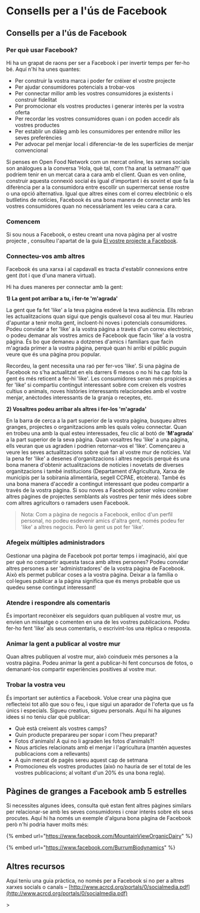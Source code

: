 # Consells per a l'ús de Facebook

## Consells per a l'ús de Facebook

### Per què usar Facebook?

Hi ha un grapat de raons per ser a Facebook i per invertir temps per fer-ho bé. Aquí n'hi ha unes quantes:

* Per construir la vostra marca i poder fer créixer el vostre projecte
* Per ajudar consumidores potencials a trobar-vos
* Per connectar millor amb les vostres consumidores ja existents i construir fidelitat
* Per promocionar els vostres productes i generar interès per la vostra oferta
* Per recordar les vostres consumidores quan i on poden accedir als vostres productes
* Per establir un diàleg amb les consumidores per entendre millor les seves preferències
* Per advocar pel menjar local i diferenciar-te de les superfícies de menjar convencional

Si penses en Open Food Network com un mercat online, les xarxes socials son anàlogues a la conversa 'Hola, què tal, com t'ha anat la setmana?!' que podríem tenir en un mercat cara a cara amb el client. Quan es ven online, construir aquesta connexió social és igual d'important i és sovint el que fa la diferència per a la consumidora entre escollir un supermercat sense rostre o una opció alternativa. Igual que altres eines com el correu electrònic o els butlletins de notícies, Facebook és una bona manera de connectar amb les vostres consumidores quan no necessàriament les veieu cara a cara.

### Comencem

Si sou nous a Facebook, o esteu creant una nova pàgina per al vostre projecte , consulteu l'apartat de la guia [El vostre projecte a Facebook](https://guia.katuma.org/funcionalitats-avancades/social/la-teva-granja-a-facebook).

### Connecteu-vos amb altres

Facebook és una xarxa i al capdavall es tracta d'establir connexions entre gent (tot i que d'una manera virtual).

Hi ha dues maneres per connectar amb la gent:

**1) La gent pot arribar a tu, i fer-te 'm'agrada'**

La gent que fa fet 'like' a la teva pàgina esdevé la teva audiència. Ells rebran les actualitzacions quan sigui que pengis qualsevol cosa al teu mur. Hauríeu d'apuntar a tenir molta gent, incloent-hi noves i potencials consumidores. Podeu convidar a fer 'like' a la vostra pàgina a través d'un correu electrònic, o podeu demanar als vostres amics de Facebook que facin 'like' a la vostra pàgina. És bo que demaneu a dotzenes d'amics i familiars que facin m'agrada primer a la vostra pàgina, perquè quan hi arribi el públic puguin veure que és una pàgina prou popular.

Recordeu, la gent necessita una raó per fer-vos 'like'. Si una pàgina de Facebook no s'ha actualitzat en els darrers 6 mesos o no hi ha cap foto la gent és més reticent a fer-hi 'like'. Les consumidores seran més propícies a fer 'like' si compartiu contingut interessant sobre com creixen els vostres cultius o animals, noves històries interessants relacionades amb el vostre menjar, anèctodes interessants de la granja o receptes, etc.

**2) Vosaltres podeu arribar als altres i fer-los 'm'agrada'**

En la barra de cerca a la part superior de la vostra pàgina, busqueu altres granges, projectes o organitzacions amb les quals voleu connectar. Quan en trobeu una amb la qual esteu interessades, feu clic al botó de '**M'agrada**' a la part superior de la seva pàgina. Quan vosaltres feu 'like' a una pàgina, ells veuran que us agraden i podrien retornar-vos el 'like'. Començareu a veure les seves actualitzacions sobre què fan al vostre mur de notícies. Val la pena fer 'like' a desenes d'organitzacions i altres negocis perquè és una bona manera d'obtenir actualitzacions de notícies i novetats de diverses organitzacions i també institucions (Departament d'Agricultura, Xarxa de municipis per la sobirania alimentària, segell CCPAE, etcètera). També és una bona manera d'accedir a contingut interessant que podeu compartir a través de la vostra pàgina. Si sou noves a Facebook potser voleu conèixer altres pàgines de projectes semblants als vostres per tenir més idees sobre com altres agricultors o ramaders usen Facebook.

> Nota: Com a pàgina de negocis a Facebook, enlloc d'un perfil personal, no podeu esdevenir amics d'altra gent, només podeu fer 'like' a altres negocis. Però la gent us pot fer 'like'.

### Afegeix múltiples administradors

Gestionar una pàgina de Facebook pot portar temps i imaginació, així que per què no compartir aquesta tasca amb altres persones? Podeu convidar altres persones a ser 'administradores' de la vostra pàgina de Facebook. Això els permet publicar coses a la vostra pàgina. Deixar a la família o col·legues publicar a la pàgina significa que és menys probable que us quedeu sense contingut interessant!

### Atendre i respondre als comentaris

És important reconèixer els seguidors quan publiquen al vostre mur, us envien un missatge o comenten en una de les vostres publicacions. Podeu fer-ho fent 'like' als seus comentaris, o escrivint-los una rèplica o resposta.

### Animar la gent a publicar al vostre mur

Quan altres publiquen al vostre mur, això coindueix més persones a la vostra pàgina. Podeu animar la gent a publicar-hi fent concursos de fotos, o demanant-los compartir experiències positives al vostre mur.

### Trobar la vostra veu

És important ser autèntics a Facebook. Volue crear una pàgina que reflecteixi tot allò que sou o feu, i que sigui un aparador de l'oferta que us fa únics i especials. Sigueu creatius, sigueu personals. Aquí hi ha algunes idees si no teniu clar què publicar:

* Què està creixent als vostres camps?
* Quin producte preparareu per sopar i com l'heu preparat?
* Fotos d'animals! A qui no li agraden les fotos d'animals?!
* Nous articles relacionats amb el menjar i l'agricultura (mantén aquestes publicacions com a rellevants)
* A quin mercat de pagès sereu aquest cap de setmana
* Promocioneu els vostres productes (això no hauria de ser el total de les vostres publicacions; al voltant d'un 20% és una bona regla).

## Pàgines de granges a Facebook amb 5 estrelles

Si necessites algunes idees, consulta què estan fent altres pàgines similars per relacionar-se amb les seves consumidores i crear interès sobre els seus procutes. Aquí hi ha només un exemple d'alguna bona pàgina de Facebook però n'hi podria haver molts més:

{% embed url="https://www.facebook.com/MountainViewOrganicDairy" %}

{% embed url="https://www.facebook.com/BurrumBiodynamics" %}

## Altres recursos

Aquí teniu una guia pràctica, no només per a Facebook si no per a altres xarxes socials o canals – [http://www.acrcd.org/portals/0/socialmedia.pdf](http://www.acrcd.org/portals/0/socialmedia.pdf)

\>

